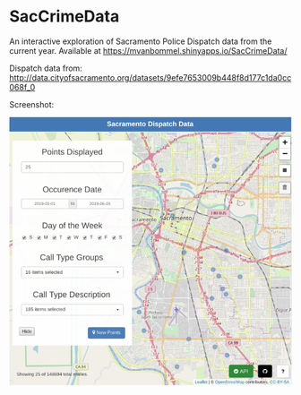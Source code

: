 # SacCrimeData

An interactive exploration of Sacramento Police Dispatch data from the current year. Available at https://mvanbommel.shinyapps.io/SacCrimeData/

Dispatch data from: http://data.cityofsacramento.org/datasets/9efe7653009b448f8d177c1da0cc068f_0

Screenshot:

![Alt text](SacCrimeData_Screenshot.png?raw=true)
